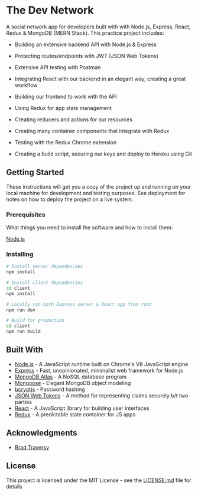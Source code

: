 # The Dev Network

A social network app for developers built with with Node.js, Express, React, Redux & MongoDB (MERN Stack). This practice project includes:

- Building an extensive backend API with Node.js & Express

- Protecting routes/endpoints with JWT (JSON Web Tokens)

- Extensive API testing with Postman

- Integrating React with our backend in an elegant way, creating a great workflow

- Building our frontend to work with the API

- Using Redux for app state management

- Creating reducers and actions for our resources

- Creating many container components that integrate with Redux

- Testing with the Redux Chrome extension

- Creating a build script, securing our keys and deploy to Heroku using Git

## Getting Started

These instructions will get you a copy of the project up and running on your local machine for development and testing purposes. See deployment for notes on how to deploy the project on a live system.

### Prerequisites

What things you need to install the software and how to install them:

[Node.js](https://nodejs.org/en/)

### Installing

```bash
# Install server dependencies
npm install

# Install client dependencies
cd client
npm install

# Locally run both Express server & React app from root
npm run dev

# Build for production
cd client
npm run build
```

## Built With

- [Node.js](https://nodejs.org/en/) - A JavaScript runtime built on Chrome's V8 JavaScript engine
- [Express](https://expressjs.com/) - Fast, unopinionated, minimalist web framework for Node.js
- [MongoDB Atlas](https://www.mongodb.com/cloud/atlas) - A NoSQL database program
- [Mongoose](https://mongoosejs.com/) - Elegant MongoDB object modeling
- [bcryptjs](https://github.com/dcodeIO/bcrypt.js/) - Password hashing
- [JSON Web Tokens](https://jwt.io/) - A method for representing claims securely b/t two parties
- [React](https://reactjs.org/) - A JavaScript library for building user interfaces
- [Redux](https://redux.js.org/) - A predictable state container for JS apps

## Acknowledgments

- [Brad Traversy](http://www.traversymedia.com/)

## License

This project is licensed under the MIT License - see the [LICENSE.md](LICENSE.md) file for details
